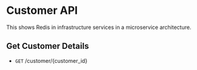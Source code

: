 # Customer API
This shows Redis in infrastructure services in a microservice architecture.

## Get Customer Details
- `GET` /customer/{customer_id}
